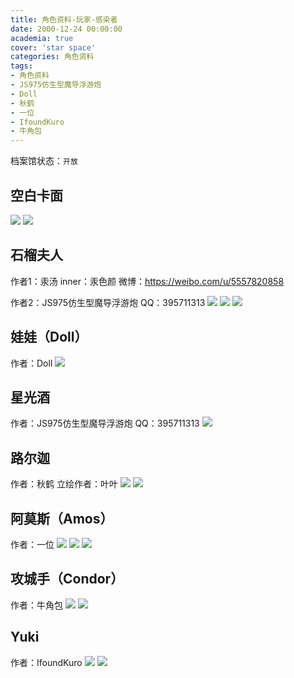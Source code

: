 ```yaml
---
title: 角色资料-玩家-感染者
date: 2000-12-24 00:00:00
academia: true
cover: 'star space'
categories: 角色资料
tags: 
- 角色资料
- JS975仿生型魔导浮游炮
- Doll
- 秋鹤
- 一位
- IfoundKuro
- 牛角包
---
```

档案馆状态：`开放`
<!--more-->

## 空白卡面

![  ](https://twothousand2017.github.io/images/角色资料/NPC感染者/感染者卡A.jpg)
![  ](https://twothousand2017.github.io/images/角色资料/NPC感染者/感染者卡B.jpg)

## 石榴夫人

作者1：汞汤
inner：汞色颜
微博：<https://weibo.com/u/5557820858>

作者2：JS975仿生型魔导浮游炮
QQ：395711313
![  ](https://twothousand2017.github.io/images/角色资料/玩家感染者/石榴夫人A.jpg)
![  ](https://twothousand2017.github.io/images/角色资料/玩家感染者/石榴夫人B.jpg)
![  ](https://twothousand2017.github.io/images/角色资料/玩家感染者/石榴夫人C.jpg)

## 娃娃（Doll）

作者：Doll
![  ](https://twothousand2017.github.io/images/角色资料/玩家感染者/娃娃A.jpg)

## 星光酒

作者：JS975仿生型魔导浮游炮
QQ：395711313
![  ](https://twothousand2017.github.io/images/角色资料/玩家感染者/星光酒A.jpg)

## 路尔迦

作者：秋鹤
立绘作者：叶叶
![  ](https://twothousand2017.github.io/images/角色资料/玩家感染者/路尔迦A.jpg)
![  ](https://twothousand2017.github.io/images/角色资料/玩家感染者/路尔迦B.jpg)

## 阿莫斯（Amos）

作者：一位
![  ](https://twothousand2017.github.io/images/角色资料/玩家感染者/阿莫斯A.jpg)
![  ](https://twothousand2017.github.io/images/角色资料/玩家感染者/阿莫斯B.jpg)
![  ](https://twothousand2017.github.io/images/角色资料/玩家感染者/阿莫斯C.jpg)

## 攻城手（Condor）

作者：牛角包
![  ](https://twothousand2017.github.io/images/角色资料/玩家感染者/攻城手A.jpg)
![  ](https://twothousand2017.github.io/images/角色资料/玩家感染者/攻城手B.jpg)

## Yuki

作者：IfoundKuro
![  ](https://twothousand2017.github.io/images/角色资料/玩家感染者/YukiA.jpg)
![  ](https://twothousand2017.github.io/images/角色资料/玩家感染者/YukiB.jpg)
